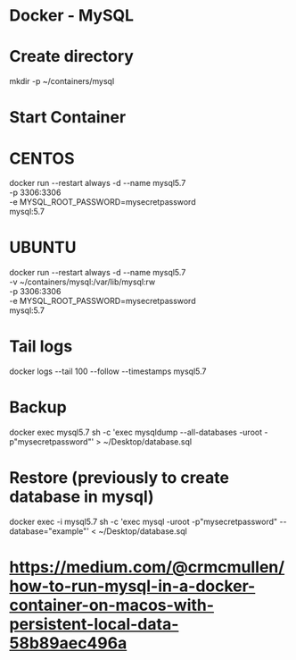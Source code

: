 # Docker - MySQL


# Create directory
mkdir -p ~/containers/mysql

# Start Container

# CENTOS
docker run --restart always -d --name mysql5.7 \
-p 3306:3306 \
-e MYSQL_ROOT_PASSWORD=mysecretpassword \
mysql:5.7

# UBUNTU
docker run --restart always -d --name mysql5.7 \
-v ~/containers/mysql:/var/lib/mysql:rw \
-p 3306:3306 \
-e MYSQL_ROOT_PASSWORD=mysecretpassword \
mysql:5.7


# Tail logs
docker logs --tail 100 --follow --timestamps mysql5.7

# Backup
docker exec mysql5.7 sh -c 'exec mysqldump --all-databases -uroot -p"mysecretpassword"' > ~/Desktop/database.sql

# Restore (previously to create database in mysql)
docker exec -i mysql5.7 sh -c 'exec mysql -uroot -p"mysecretpassword" --database="example"' < ~/Desktop/database.sql

# https://medium.com/@crmcmullen/how-to-run-mysql-in-a-docker-container-on-macos-with-persistent-local-data-58b89aec496a
